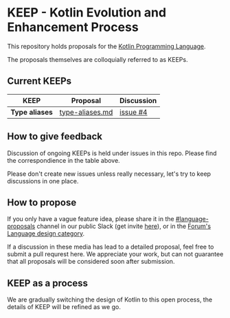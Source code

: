 # KEEP - Kotlin Evolution and Enhancement Process

This repository holds proposals for the [Kotlin Programming Language](https://kotlinlang.org).

The proposals themselves are colloquially referred to as KEEPs. 

## Current KEEPs

| KEEP | Proposal | Discussion |
| ---- | -------- | ---------- |
| **Type aliases** | [type-aliases.md](proposals/type-aliases.md) | [issue #4](https://github.com/JetBrains/KEEP/issues/4)

## How to give feedback

Discussion of ongoing KEEPs is held under issues in this repo. Please find the correspondience in the table above.

Please don't create new issues unless really necessary, let's try to keep discussions in one place.

## How to propose

If you only have a vague feature idea, please share it in the [#language-proposals](https://kotlinlang.slack.com/messages/language-proposals/team/) channel in our public Slack (get invite [here](http://kotlinslackin.herokuapp.com/)), or in the [Forum's Language design category](https://discuss.kotlinlang.org/c/language-design).

If a discussion in these media has lead to a detailed proposal, feel free to submit a pull requrest here. We appreciate your work, but can not guarantee that all proposals will be considered soon after submission.

## KEEP as a process

We are gradually switching the design of Kotlin to this open process, the details of KEEP will be refined as we go.

